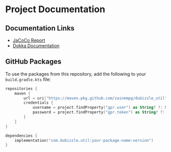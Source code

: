 # Project Documentation

## Documentation Links

- [JaCoCo Report](https://zainempg.github.io/dubizzle_util/docs/jacoco/)
- [Dokka Documentation](https://zainempg.github.io/dubizzle_util/docs/dokka/)

## GitHub Packages

To use the packages from this repository, add the following to your `build.gradle.kts` file:

```kotlin
repositories {
    maven {
        url = uri("https://maven.pkg.github.com/zainempg/dubizzle_util")
        credentials {
            username = project.findProperty("gpr.user") as String? ?: System.getenv("USERNAME")
            password = project.findProperty("gpr.token") as String? ?: System.getenv("TOKEN")
        }
    }
}

dependencies {
    implementation("com.dubizzle.util:your-package-name:version")
}
